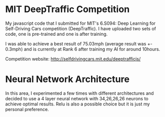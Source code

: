 # MIT DeepTraffic Competition
My javascript code that I submitted for MIT's 6.S094: Deep Learning for Self-Driving Cars competition (DeepTraffic).
I have uploaded two sets of code, one is pre-trained and one is after training.

I was able to achieve a best result of 75.03mph (average result was +- 0.3mph) and is currently at Rank 6 after training my AI for around 10hours.

Competition website: http://selfdrivingcars.mit.edu/deeptrafficjs/

# Neural Network Architecture
In this area, I experimented a few times with different architectures and decided to use a 4 layer neural network with 34,26,26,26 neurons to achieve optimal results. Relu is also a possible choice but it is just my personal preference.

